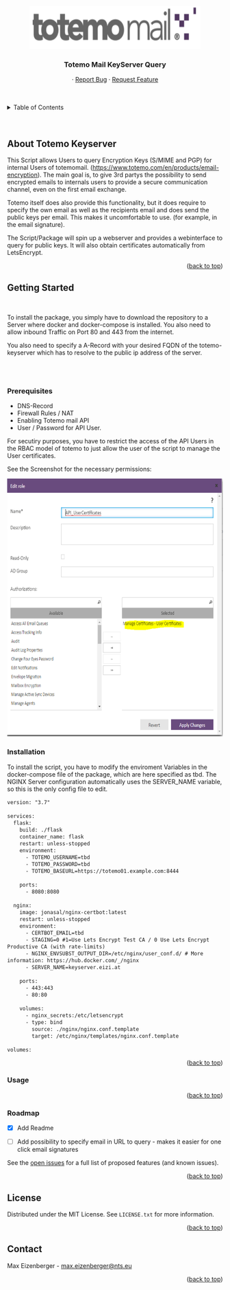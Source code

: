 <div id="top"></div>

<!-- PROJECT LOGO -->
<br />
<div align="center">
  <a href="https://www.totemo.com/en/products/email-encryption">
    <img src="images/totemo.png" alt="Logo" width="400" height="100">
  </a>

  <h3 align="center">Totemo Mail KeyServer Query </h3>

  <p align="center">
    · <a href="https://github.com/eizieizi/toemo-keyserver/issues">Report Bug</a>
    · <a href="https://github.com/eizieizi/toemo-keyserver/issues">Request Feature</a>
  </p>
</div>

<br/>
<br/>

<!-- TABLE OF CONTENTS -->
<details>
  <summary>Table of Contents</summary>
  <br/>
  <ol>
    <li>
      <a href="#about-the-project">About Totemo Keyserver</a>
      <ul>
        <li><a href="#built-with">Built With</a></li>
      </ul>
    </li>
    <li>
      <a href="#getting-started">Getting Started</a>
      <ul>
        <li><a href="#prerequisites">Prerequisites</a></li>
        <li><a href="#installation">Installation</a></li>
      </ul>
    </li>
    <li><a href="#usage">Usage</a></li>
    <li><a href="#roadmap">Roadmap</a></li>
    <li><a href="#license">License</a></li>
    <li><a href="#contact">Contact</a></li>
  </ol>
</details>

<br/>
<br/>

## About Totemo Keyserver

This Script allows Users to query Encryption Keys (S/MIME and PGP) for internal Users of totemomail. (https://www.totemo.com/en/products/email-encryption).
The main goal is, to give 3rd partys the possibility to send encrypted emails to internals users to provide a secure communication channel, even on the first email exchange. 

Totemo itself does also provide this functionality, but it does require to specify the own email as well as the recipients email and does send the public keys per email. This makes it uncomfortable to use. (for example, in the email signature).

The Script/Package will spin up a webserver and provides a webinterface to query for public keys. It will also obtain certificates automatically from LetsEncrypt. 

<p align="right">(<a href="#top">back to top</a>)</p>



<!-- GETTING STARTED -->
## Getting Started
<br/>

To install the package, you simply have to download the repository to a Server where docker and docker-compose is installed. You also need to  allow inbound Traffic on Port 80 and 443 from the internet.

You also need to specify a A-Record with your desired FQDN of the totemo-keyserver which has to resolve to the public ip address of the server.


<br/>
<br/>

### Prerequisites

* DNS-Record
* Firewall Rules / NAT
* Enabling Totemo mail API
* User / Password for API User. 

For secutiry purposes, you have to restrict the access of the API Users in the RBAC model of totemo to just allow the user of the script to manage the User certificates. 

See the Screenshot for the necessary permissions:

<img src="images/api_roles.png" alt="Logo" width="800" height="600">

<br/>

### Installation

To install the script, you have to modify the enviroment Variables in the docker-compose file of the package, which are here specified as tbd.
The NGINX Server configuration automatically uses the SERVER_NAME variable, so this is the only config file to edit. 

```docker
version: "3.7"

services:
  flask:
    build: ./flask
    container_name: flask
    restart: unless-stopped
    environment:
      - TOTEMO_USERNAME=tbd
      - TOTEMO_PASSWORD=tbd
      - TOTEMO_BASEURL=https://totemo01.example.com:8444

    ports:
      - 8080:8080

  nginx:
    image: jonasal/nginx-certbot:latest
    restart: unless-stopped
    environment:
      - CERTBOT_EMAIL=tbd
      - STAGING=0 #1=Use Lets Encrypt Test CA / 0 Use Lets Encrypt Productive CA (with rate-limits)
      - NGINX_ENVSUBST_OUTPUT_DIR=/etc/nginx/user_conf.d/ # More information: https://hub.docker.com/_/nginx
      - SERVER_NAME=keyserver.eizi.at

    ports:
      - 443:443
      - 80:80

    volumes:
      - nginx_secrets:/etc/letsencrypt
      - type: bind
        source: ./nginx/nginx.conf.template
        target: /etc/nginx/templates/nginx.conf.template

volumes:
```


<p align="right">(<a href="#top">back to top</a>)</p>



<!-- USAGE EXAMPLES -->
### Usage


<p align="right">(<a href="#top">back to top</a>)</p>



<!-- ROADMAP -->
### Roadmap

- [x] Add Readme
- [ ] Add possibility to specify email in URL to query - makes it easier for one click email signatures
  


See the [open issues](https://github.com/eizieizi/totemo-keyserver/issues) for a full list of proposed features (and known issues).

<p align="right">(<a href="#top">back to top</a>)</p>



<!-- LICENSE -->
## License

Distributed under the MIT License. See `LICENSE.txt` for more information.

<p align="right">(<a href="#top">back to top</a>)</p>



<!-- CONTACT -->
## Contact

Max Eizenberger - max.eizenberger@nts.eu

<p align="right">(<a href="#top">back to top</a>)</p>
